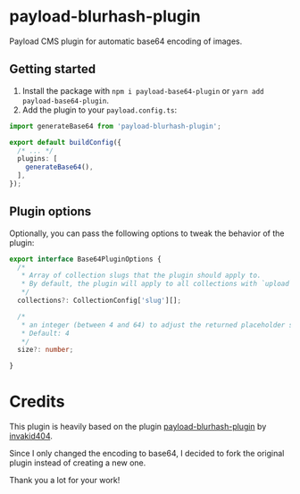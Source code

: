 

# payload-blurhash-plugin

Payload CMS plugin for automatic base64 encoding of images.

## Getting started

1. Install the package with `npm i payload-base64-plugin` or `yarn add payload-base64-plugin`.
2. Add the plugin to your `payload.config.ts`:

```ts
import generateBase64 from 'payload-blurhash-plugin';

export default buildConfig({
  /* ... */
  plugins: [
    generateBase64(),
  ],
});
```

## Plugin options

Optionally, you can pass the following options to tweak the behavior of the plugin:

```ts
export interface Base64PluginOptions {
  /*
   * Array of collection slugs that the plugin should apply to.
   * By default, the plugin will apply to all collections with `upload` properties.
   */
  collections?: CollectionConfig['slug'][];

  /*
   * an integer (between 4 and 64) to adjust the returned placeholder size
   * Default: 4
   */
  size?: number;

}
```

# Credits

This plugin is heavily based on the plugin [payload-blurhash-plugin](https://github.com/invakid404/payload-blurhash-plugin) by [invakid404](https://github.com/invakid404).

Since I only changed the encoding to base64, I decided to fork the original plugin instead of creating a new one.

Thank you a lot for your work!